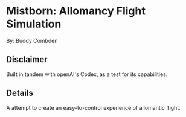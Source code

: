 # Mistborn: Allomancy Flight Simulation
By: Buddy Combden

## Disclaimer
Built in tandem with openAI's Codex, as a test for its capabilities.

## Details
A attempt to create an easy-to-control experience of allomantic flight.